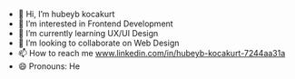 - 👋 Hi, I’m hubeyb kocakurt
- 👀 I’m interested in Frontend Development
- 🌱 I’m currently learning UX/UI Design
- 💞️ I’m looking to collaborate on Web Design
- 📫 How to reach me www.linkedin.com/in/hubeyb-kocakurt-7244aa31a
- 😄 Pronouns: He

